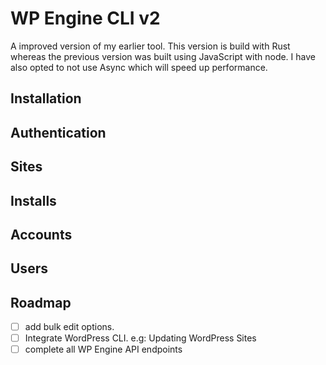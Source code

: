 # WP Engine CLI v2

A improved version of my earlier tool. This version is build with Rust whereas the previous version was built using JavaScript with node.
I have also opted to not use Async which will speed up performance.

## Installation

## Authentication

## Sites

## Installs

## Accounts

## Users

## Roadmap

- [ ] add bulk edit options.
- [ ] Integrate WordPress CLI. e.g: Updating WordPress Sites
- [ ] complete all WP Engine API endpoints
